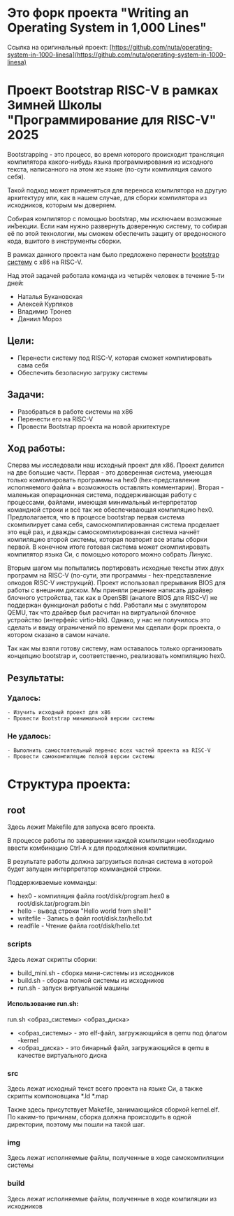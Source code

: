 # Это форк проекта "Writing an Operating System in 1,000 Lines"
Ссылка на оригинальный проект: [https://github.com/nuta/operating-system-in-1000-linesa](https://github.com/nuta/operating-system-in-1000-linesa)

# Проект Bootstrap RISC-V в рамках Зимней Школы "Программирование для RISC-V" 2025

Bootstrapping - это процесс, во время которого происходит трансляция компилятора какого-нибудь языка
программирования из исходного текста, написанного на этом же языке (по-сути компиляция самого себя).

Такой подход может применяться для переноса компилятора на другую архитектуру или, как в нашем случае,
для сборки компилятора из исходников, которым мы доверяем.

Собирая компилятор с помощью bootstrap, мы исключаем возможные инЪекции.
Если нам нужно развернуть доверенную систему, то собирая её по
этой технологии, мы сможем обеспечить защиту от вредоносного кода, вшитого в инструменты сборки.

В рамках данного проекта нам было предложено перенести
[bootstrap систему](https://github.com/ironmeld/builder-hex0)
с x86 на RISC-V.

Над этой задачей работала команда из четырёх
человек в течение 5-ти дней:

- Наталья Букановская
- Алексей Курпяков
- Владимир Тронев
- Даниил Мороз

## Цели:

- Перенести систему под RISC-V, которая сможет компилировать сама себя
- Обеспечить безопасную загрузку системы

## Задачи:

- Разобраться в работе системы на x86
- Перенести его на RISC-V
- Провести Bootstrap проекта на новой архитектуре

## Ход работы:

Сперва мы исследовали наш исходный проект для x86.
Проект делится на две большие части. Первая - это
доверенная система, умеющая только компилировать
программы на hex0 (hex-представление исполняемого файла + возможность оставлять комментарии).
Вторая - маленькая операционная система, поддерживающая работу
с процессами, файлами, имеющая минимальный интерпретатор командной строки
и всё так же обеспечивающая компиляцию hex0. Предполагается, что
в процессе bootstrap первая система скомпилирует сама себя,
самоскомпилированная система проделает это ещё раз, и дважды самоскомпилированная
система начнёт компиляцию второй системы, которая повторит все этапы
сборки первой. В конечном итоге готовая система может скомпилировать
компилятор языка Си, с помощью которого можно собрать Линукс.

Вторым шагом мы попытались портировать исходные тексты этих
двух программ на RISC-V (по-сути, эти программы - hex-представление
опкодов RISC-V инструкций). Проект использовал прерывания BIOS для
работы с внешним диском. Мы приняли решение написать драйвер блочного
устройства, так как в OpenSBI (аналоге BIOS для RISC-V) не поддержан
функционал работы с hdd. Работали мы с эмулятором QEMU, так что драйвер
был расчитан на виртуальной блочное устройство (интерфейс virtio-blk).
Однако, у нас не получилось это сделать и ввиду ограничений по времени
мы сделали форк проекта, о котором сказано в самом начале.

Так как мы взяли готову систему, нам оставалось только организовать
концепцию bootstrap и, соответственно, реализовать компиляцию hex0.

## Результаты:

### Удалось:

    - Изучить исходный проект для x86
    - Провести Bootstrap минимальной версии системы

### Не удалось:

    - Выполнить самостоятельный перенос всех частей проекта на RISC-V
    - Провести самокомпиляцию полной версии системы

# Структура проекта:

## root

Здесь лежит Makefile для запуска всего проекта.

В процессе работы по завершении каждой компиляции
необходимо ввести комбинацию Ctrl-A x для продолжения
компиляции.

В результате работы должна загрузиться полная система
в которой будет запущен интерпретатор коммандной строки.

Поддерживаемые комманды:

- hex0 - компиляция файла root/disk/program.hex0 в root/disk.tar/program.bin
- hello - вывод строки "Hello world from shell!"
- writefile - Запись в файл root/disk.tar/hello.txt
- readfile - Чтение файла root/disk/hello.txt

### scripts

Здесь лежат скрипты сборки:

- build_mini.sh - сборка мини-системы из исходников
- build.sh - сборка полной системы из исходников
- run.sh - запуск виртуальной машины

#### Использование run.sh:

run.sh <образ_системы> <образ_диска>

- <образ_системы> - это elf-файл, загружающийся в qemu под флагом -kernel
- <образ_диска> - это бинарный файл, загружающийся в qemu в качестве виртуального диска

### src

Здесь лежат исходный текст всего проекта на языке Си, а также скрипты компоновщика \*.ld \*.map

Также здесь присутствует Makefile, занимающийся сборкой kernel.elf.
По каким-то причинам, сборка должна происходить в одной директории, поэтому
мы пошли на такой шаг.

### img

Здесь лежат исполняемые файлы, полученные в ходе самокомпиляции системы

### build

Здесь лежат исполняемые файлы, полученные в ходе компиляции из исходников

